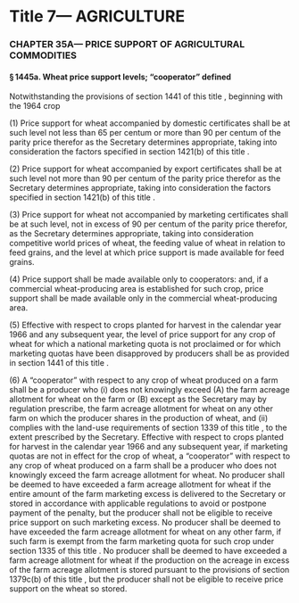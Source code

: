
# Title 7— AGRICULTURE
### CHAPTER 35A— PRICE SUPPORT OF AGRICULTURAL COMMODITIES
#### § 1445a. Wheat price support levels; “cooperator” defined

Notwithstanding the provisions of section 1441 of this title , beginning with the 1964 crop

(1) Price support for wheat accompanied by domestic certificates shall be at such level not less than 65 per centum or more than 90 per centum of the parity price therefor as the Secretary determines appropriate, taking into consideration the factors specified in section 1421(b) of this title .

(2) Price support for wheat accompanied by export certificates shall be at such level not more than 90 per centum of the parity price therefor as the Secretary determines appropriate, taking into consideration the factors specified in section 1421(b) of this title .

(3) Price support for wheat not accompanied by marketing certificates shall be at such level, not in excess of 90 per centum of the parity price therefor, as the Secretary determines appropriate, taking into consideration competitive world prices of wheat, the feeding value of wheat in relation to feed grains, and the level at which price support is made available for feed grains.

(4) Price support shall be made available only to cooperators: and, if a commercial wheat-producing area is established for such crop, price support shall be made available only in the commercial wheat-producing area.

(5) Effective with respect to crops planted for harvest in the calendar year 1966 and any subsequent year, the level of price support for any crop of wheat for which a national marketing quota is not proclaimed or for which marketing quotas have been disapproved by producers shall be as provided in section 1441 of this title .

(6) A “cooperator” with respect to any crop of wheat produced on a farm shall be a producer who (i) does not knowingly exceed (A) the farm acreage allotment for wheat on the farm or (B) except as the Secretary may by regulation prescribe, the farm acreage allotment for wheat on any other farm on which the producer shares in the production of wheat, and (ii) complies with the land-use requirements of section 1339 of this title , to the extent prescribed by the Secretary. Effective with respect to crops planted for harvest in the calendar year 1966 and any subsequent year, if marketing quotas are not in effect for the crop of wheat, a “cooperator” with respect to any crop of wheat produced on a farm shall be a producer who does not knowingly exceed the farm acreage allotment for wheat. No producer shall be deemed to have exceeded a farm acreage allotment for wheat if the entire amount of the farm marketing excess is delivered to the Secretary or stored in accordance with applicable regulations to avoid or postpone payment of the penalty, but the producer shall not be eligible to receive price support on such marketing excess. No producer shall be deemed to have exceeded the farm acreage allotment for wheat on any other farm, if such farm is exempt from the farm marketing quota for such crop under section 1335 of this title . No producer shall be deemed to have exceeded a farm acreage allotment for wheat if the production on the acreage in excess of the farm acreage allotment is stored pursuant to the provisions of section 1379c(b) of this title , but the producer shall not be eligible to receive price support on the wheat so stored.
